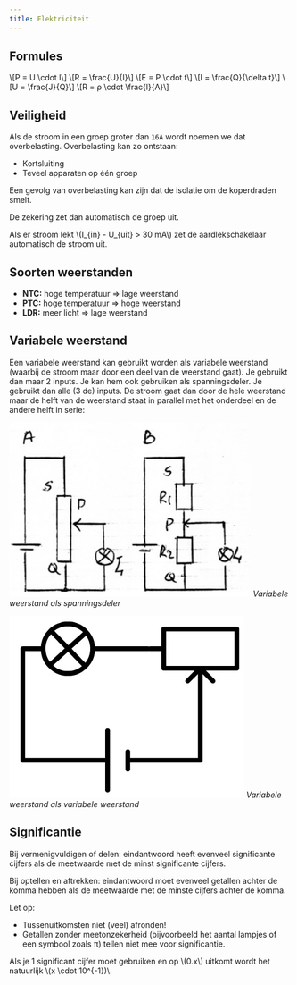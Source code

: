 ```yaml
---
title: Elektriciteit
---
```


## Formules

\\[P = U \cdot I\\]
\\[R = \frac{U}{I}\\]
\\[E = P \cdot t\\]
\\[I = \frac{Q}{\delta t}\\]
\\[U = \frac{J}{Q}\\]
\\[R = ρ \cdot \frac{l}{A}\\]

## Veiligheid

Als de stroom in een groep groter dan `16A` wordt noemen we dat overbelasting. Overbelasting kan zo ontstaan:

- Kortsluiting
- Teveel apparaten op één groep

Een gevolg van overbelasting kan zijn dat de isolatie om de koperdraden smelt.

De zekering zet dan automatisch de groep uit.

Als er stroom lekt \\(I\_{in} - U\_{uit} > 30 mA\\) zet de aardlekschakelaar automatisch de stroom uit.

## Soorten weerstanden

- **NTC:** hoge temperatuur ⇒ lage weerstand
- **PTC:** hoge temperatuur ⇒ hoge weerstand
- **LDR:** meer licht ⇒ lage weerstand

## Variabele weerstand

Een variabele weerstand kan gebruikt worden als variabele weerstand (waarbij de stroom maar door een deel van de weerstand gaat). Je gebruikt dan maar 2 inputs. Je kan hem ook gebruiken als spanningsdeler. Je gebruikt dan alle (3 de) inputs. De stroom gaat dan door de hele weerstand maar de helft van de weerstand staat in parallel met het onderdeel en de andere helft in serie:

![Variabele weerstand als spanningsdeler](variabele-weerstand-spanningsdeler.png)
_Variabele weerstand als spanningsdeler_

![Variabele weerstand als variabele weerstand](variabele-weerstand.png)
_Variabele weerstand als variabele weerstand_

## Significantie

Bij vermenigvuldigen of delen: eindantwoord heeft evenveel significante cijfers als de meetwaarde met de minst significante cijfers.

Bij optellen en aftrekken: eindantwoord moet evenveel getallen achter de komma hebben als de meetwaarde met de minste cijfers achter de komma.

Let op:

- Tussenuitkomsten niet (veel) afronden!
- Getallen zonder meetonzekerheid (bijvoorbeeld het aantal lampjes of een symbool zoals π) tellen niet mee voor significantie.

Als je 1 significant cijfer moet gebruiken en op \\(0.x\\) uitkomt wordt het natuurlijk \\(x \cdot 10^{-1})\\.
